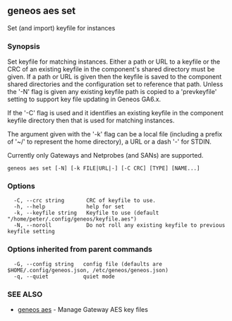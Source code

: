 ## geneos aes set

Set (and import) keyfile for instances

### Synopsis

Set keyfile for matching instances. Either a path or URL to a
keyfile or the CRC of an existing keyfile in the component's shared
directory must be given. If a path or URL is given then the keyfile
is saved to the component shared directories and the configuration
set to reference that path. Unless the '-N' flag is given any
existing keyfile path is copied to a 'prevkeyfile' setting to support
key file updating in Geneos GA6.x.

If the '-C' flag is used and it identifies an existing keyfile in the
component keyfile directory then that is used for matching instances.

The argument given with the '-k' flag can be a local file (including
a prefix of '~/' to represent the home directory), a URL or a dash
'-' for STDIN.

Currently only Gateways and Netprobes (and SANs) are supported.

```
geneos aes set [-N] [-k FILE|URL|-] [-C CRC] [TYPE] [NAME...]
```

### Options

```
  -C, --crc string       CRC of keyfile to use.
  -h, --help             help for set
  -k, --keyfile string   Keyfile to use (default "/home/peter/.config/geneos/keyfile.aes")
  -N, --noroll           Do not roll any existing keyfile to previous keyfile setting
```

### Options inherited from parent commands

```
  -G, --config string   config file (defaults are $HOME/.config/geneos.json, /etc/geneos/geneos.json)
  -q, --quiet           quiet mode
```

### SEE ALSO

* [geneos aes](geneos_aes.md)	 - Manage Gateway AES key files

